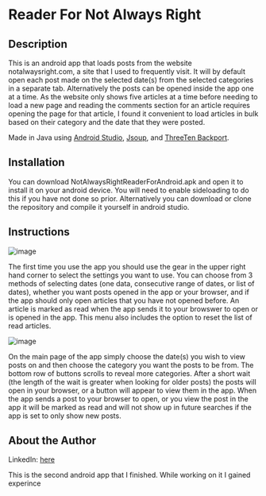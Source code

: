 # Reader For Not Always Right

## Description

This is an android app that loads posts from the website notalwaysright.com, a site that I used to frequently visit. It will by default open each post made on the selected date(s) from the selected categories in a separate tab. Alternatively the posts can be opened inside the app one at a time. As the website only shows five articles at a time before needing to load a new page and reading the comments section for an article requires opening the page for that article, I found it convenient to load articles in bulk based on their category and the date that they were posted.

Made in Java using [Android Studio](https://developer.android.com/studio), [Jsoup](https://jsoup.org/), and [ThreeTen Backport](https://www.threeten.org/threetenbp/).

## Installation

You can download NotAlwaysRightReaderForAndroid.apk and open it to install it on your android device. You will need to enable sideloading to do this if you have not done so prior. Alternatively you can download or clone the repository and compile it yourself in android studio.

## Instructions

![image](https://user-images.githubusercontent.com/111155048/191289905-66ef47b2-b3b9-46d1-a867-fea326ab9be1.png)

The first time you use the app you should use the gear in the upper right hand corner to select the settings you want to use. You can choose from 3 methods of selecting dates (one data, consecutive range of dates, or list of dates), whether you want posts opened in the app or your browser, and if the app should only open articles that you have not opened before. An article is marked as read when the app sends it to your browswer to open or is opened in the app. This menu also includes the option to reset the list of read articles.

![image](https://user-images.githubusercontent.com/111155048/191288181-5e0cadbe-f94c-4710-8b3a-9c4bffaa65ba.png)

On the main page of the app simply choose the date(s) you wish to view posts on and then choose the category you want the posts to be from. The bottom row of buttons scrolls to reveal more categories. After a short wait (the length of the wait is greater when looking for older posts) the posts will open in your browser, or a button will appear to view them in the app. When the app sends a post to your browser to open, or you view the post in the app it will be marked as read and will not show up in future searches if the app is set to only show new posts.

## About the Author

LinkedIn: [here](https://www.linkedin.com/in/rishispathak)

This is the second android app that I finished. While working on it I gained experince 

